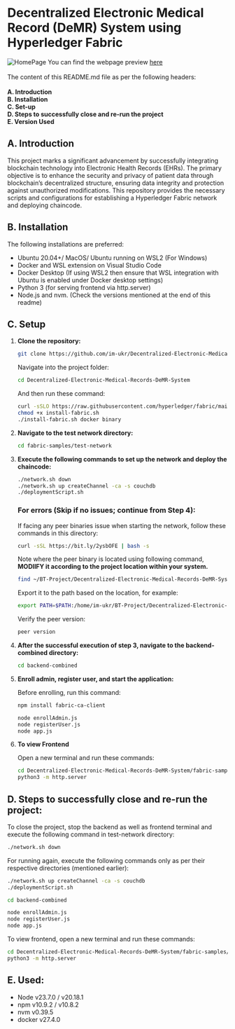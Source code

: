 # Decentralized Electronic Medical Record (DeMR) System using Hyperledger Fabric

![HomePage](https://i.imgur.com/cHq53p6.png)
You can find the webpage preview [here](https://im-ukr.github.io/Decentralized-Electronic-Medical-Records-DeMR-System/)<br><br>
The content of this README.md file as per the following headers:<br><br>
<b>A. Introduction <br>
B. Installation <br>
C. Set-up <br>
D. Steps to successfully close and re-run the project <br>
E. Version Used <br></b>

## A. Introduction

This project marks a significant advancement by successfully integrating blockchain technology into Electronic Health Records (EHRs). The primary objective is to enhance the security and privacy of patient data through blockchain’s decentralized structure, ensuring data integrity and protection against unauthorized modifications.
This repository provides the necessary scripts and configurations for establishing a Hyperledger Fabric network and deploying chaincode.

## B. Installation
The following installations are preferred:
- Ubuntu 20.04+/ MacOS/ Ubuntu running on WSL2 (For Windows)
- Docker and WSL extension on Visual Studio Code
- Docker Desktop (If using WSL2 then ensure that WSL integration with Ubuntu is enabled under Docker desktop settings)
- Python 3 (for serving frontend via http.server)
- Node.js and nvm. (Check the versions mentioned at the end of this readme)

## C. Setup

1. **Clone the repository:**

   ```bash
   git clone https://github.com/im-ukr/Decentralized-Electronic-Medical-Records-DeMR-System.git
   ```
   Navigate into the project folder:
    ```bash
   cd Decentralized-Electronic-Medical-Records-DeMR-System
   ```
   And then run these command:
    ```bash
   curl -sSLO https://raw.githubusercontent.com/hyperledger/fabric/main/scripts/install-fabric.sh
   chmod +x install-fabric.sh
   ./install-fabric.sh docker binary
   ```

3. **Navigate to the test network directory:**

   ```bash
   cd fabric-samples/test-network
   ```
   
5. **Execute the following commands to set up the network and deploy the chaincode:**

   ```bash
   ./network.sh down
   ./network.sh up createChannel -ca -s couchdb
   ./deploymentScript.sh
   ```
   ### For errors (Skip if no issues; continue from Step 4):
   If facing any peer binaries issue when starting the network, follow these commands in this directory:
   ```bash
   curl -sSL https://bit.ly/2ysbOFE | bash -s
   ```
   Note where the peer binary is located using following command, **MODIIFY it according to the project location within your system.**
   ```bash
   find ~/BT-Project/Decentralized-Electronic-Medical-Records-DeMR-System -name peer
   ```
   Export it to the path based on the location, for example:
   ```bash
   export PATH=$PATH:/home/im-ukr/BT-Project/Decentralized-Electronic-Medical-Records-DeMR-System/fabric-samples/test-network/fabric-samples/bin
   ```
   Verify the peer version:
   ```bash
   peer version
   ```

6. **After the successful execution of step 3, navigate to the backend-combined directory:**

   ```bash
   cd backend-combined
   ```

7. **Enroll admin, register user, and start the application:**

   Before enrolling, run this command:
   ```bash
   npm install fabric-ca-client
   ```
   ```bash
   node enrollAdmin.js
   node registerUser.js
   node app.js
   ```

8. **To view Frontend**

   Open a new terminal and run these commands:
   ```bash
   cd Decentralized-Electronic-Medical-Records-DeMR-System/fabric-samples/test-network/frontend
   python3 -m http.server
   ```

## D. Steps to successfully close and re-run the project:
To close the project, stop the backend as well as frontend terminal and execute the following command in test-network directory:
   ```bash
   ./network.sh down
   ```
For running again, execute the following commands only as per their respective directories (mentioned earlier):
   ```bash
   ./network.sh up createChannel -ca -s couchdb
   ./deploymentScript.sh
   ```
   ```bash
   cd backend-combined
   ```
   ```bash
   node enrollAdmin.js
   node registerUser.js
   node app.js
   ```
To view frontend, open a new terminal and run these commands:
   ```bash
   cd Decentralized-Electronic-Medical-Records-DeMR-System/fabric-samples/test-network/frontend
   python3 -m http.server
   ```
## E. Used:
- Node v23.7.0 / v20.18.1
- npm v10.9.2 / v10.8.2
- nvm v0.39.5
- docker v27.4.0
